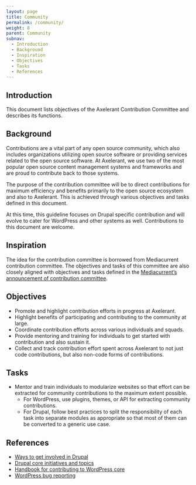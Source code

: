```yaml
---
layout: page
title: Community
permalink: /community/
weight: 8
parent: Community
subnav:
  - Introduction
  - Background
  - Inspiration
  - Objectives
  - Tasks
  - References
---
```


## Introduction

This document lists objectives of the Axelerant Contribution Committee and describes its functions.

## Background

Contributions are a vital part of any open source community, which also includes organizations utilizing open source software or providing services related to the open source software. At Axelerant, we use two of the most popular open source content management systems and frameworks and are proud to contribute back to those systems.

The purpose of the contribution committee will be to direct contributions for maximum efficiency and benefits primarily to the open source ecosystem and also to Axelerant. This is achieved through various objectives and tasks defined in this document.

At this time, this guideline focuses on Drupal specific contribution and will evolve to cater for WordPress and other systems as well. Contributions to this document are welcome.

## Inspiration

The idea for the contribution committee is borrowed from Mediacurrent contribution committee. The objectives and tasks of this committee are also closely aligned with objectives and tasks defined in the [Mediacurrent’s announcement of contribution committee](http://www.mediacurrent.com/blog/introducing-mediacurrent-contrib-committee).

## Objectives

* Promote and highlight contribution efforts in progress at Axelerant.
* Highlight benefits of participating and contributing to the community at large.
* Coordinate contribution efforts across various individuals and squads.
* Provide mentoring and training for individuals to get started with contribution and also sustain it.
* Collect and track contribution effort spent across Axelerant to not just code contributions, but also non-code forms of contributions.

## Tasks

* Mentor and train individuals to modularize websites so that effort can be extracted for community contributions to the maximum extent possible.
  * For WordPress, use plugins, themes, or API for extracting community contributions.
  * For Drupal, follow best practices to split the responsibility of each task into separate modules as appropriate so that most of them can be converted to a generic use case.

## References

* [Ways to get involved in Drupal](https://www.drupal.org/contribute)
* [Drupal core initiatives and topics](https://www.drupal.org/community-initiatives/drupal-core)
* [Handbook for contributing to WordPress core](https://make.wordpress.org/core/handbook/)
* [WordPress bug reporting](https://make.wordpress.org/core/handbook/reporting-bugs/)

